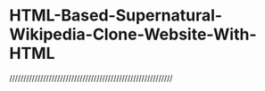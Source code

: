 # HTML-Based-Supernatural-Wikipedia-Clone-Website-With-HTML
//////////////////////////////////////////////////////////
